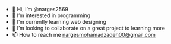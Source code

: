 - 👋 Hi, I’m @narges2569
- 👀 I’m interested in programming
- 🌱 I’m currently learning web designing
- 💞️ I’m looking to collaborate on a great project to learning more
- 📫 How to reach me nargesmohamadzadeh00@gmail.com

<!---
narges2569/narges2569 is a ✨ special ✨ repository because its `README.md` (this file) appears on your GitHub profile.
You can click the Preview link to take a look at your changes.
--->
